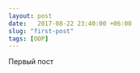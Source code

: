 ```yaml
---
layout: post
date:   2017-08-22 23:40:00 +06:00
slug: "first-post"
tags: [OOP]
---
```


Первый пост
